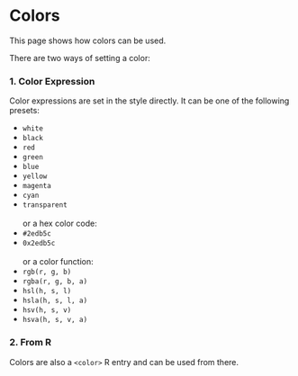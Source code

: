 # Colors
This page shows how colors can be used.

There are two ways of setting a color:
### 1. Color Expression
Color expressions are set in the style directly.
It can be one of the following presets:
- `white`
- `black`
- `red`
- `green`
- `blue`
- `yellow`
- `magenta`
- `cyan`
- `transparent`<br><br>
or a hex color code:<br>
- `#2edb5c`
- `0x2edb5c`<br><br>
or a color function:<br>
- `rgb(r, g, b)`
- `rgba(r, g, b, a)`
- `hsl(h, s, l)`
- `hsla(h, s, l, a)`
- `hsv(h, s, v)`
- `hsva(h, s, v, a)`

### 2. From R
Colors are also a `<color>` R entry and can be used from there.